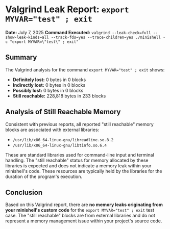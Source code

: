 # Valgrind Leak Report: `export MYVAR="test" ; exit`

**Date:** July 7, 2025
**Command Executed:** `valgrind --leak-check=full --show-leak-kinds=all --track-fds=yes --trace-children=yes ./minishell -c "export MYVAR=\"test\" ; exit"`

## Summary

The Valgrind analysis for the command `export MYVAR="test" ; exit` shows:

*   **Definitely lost:** 0 bytes in 0 blocks
*   **Indirectly lost:** 0 bytes in 0 blocks
*   **Possibly lost:** 0 bytes in 0 blocks
*   **Still reachable:** 228,818 bytes in 233 blocks

## Analysis of Still Reachable Memory

Consistent with previous reports, all reported "still reachable" memory blocks are associated with external libraries:

*   `/usr/lib/x86_64-linux-gnu/libreadline.so.8.2`
*   `/usr/lib/x86_64-linux-gnu/libtinfo.so.6.4`

These are standard libraries used for command-line input and terminal handling. The "still reachable" status for memory allocated by these libraries is expected and does not indicate a memory leak within your minishell's code. These resources are typically held by the libraries for the duration of the program's execution.

## Conclusion

Based on this Valgrind report, there are **no memory leaks originating from your minishell's custom code** for the `export MYVAR="test" ; exit` test case. The "still reachable" blocks are from external libraries and do not represent a memory management issue within your project's source code.
